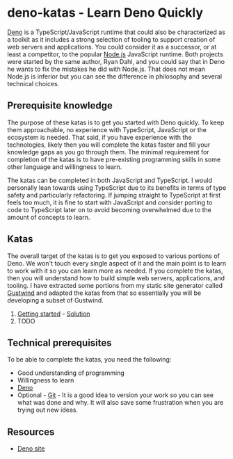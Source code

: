 # deno-katas - Learn Deno Quickly

[Deno](https://deno.land/) is a TypeScript/JavaScript runtime that could also be characterized as a toolkit as it includes a strong selection of tooling to support creation of web servers and applications. You could consider it as a successor, or at least a competitor, to the popular [Node.js](https://nodejs.org/) JavaScript runtime. Both projects were started by the same author, Ryan Dahl, and you could say that in Deno he wants to fix the mistakes he did with Node.js. That does not mean Node.js is inferior but you can see the difference in philosophy and several technical choices.

## Prerequisite knowledge

The purpose of these katas is to get you started with Deno quickly. To keep them approachable, no experience with TypeScript, JavaScript or the ecosystem is needed. That said, if you have experience with the technologies, likely then you will complete the katas faster and fill your knowledge gaps as you go through them. The minimal requirement for completion of the katas is to have pre-existing programming skills in some other language and willingness to learn.

The katas can be completed in both JavaScript and TypeScript. I would personally lean towards using TypeScript due to its benefits in terms of type safety and particularly refactoring. If jumping straight to TypeScript at first feels too much, it is fine to start with JavaScript and consider porting to code to TypeScript later on to avoid becoming overwhelmed due to the amount of concepts to learn.

## Katas

The overall target of the katas is to get you exposed to various portions of Deno. We won't touch every single aspect of it and the main point is to learn to work with it so you can learn more as needed. If you complete the katas, then you will understand how to build simple web servers, applications, and tooling. I have extracted some portions from my static site generator called [Gustwind](https://gustwind.js.org/) and adapted the katas from that so essentially you will be developing a subset of Gustwind.

1. [Getting started](katas/kata-01.md) - [Solution](solutions/kata-01)
2. TODO

## Technical prerequisites

To be able to complete the katas, you need the following:

* Good understanding of programming
* Willingness to learn
* [Deno](https://deno.land/)
* Optional - [Git](https://git-scm.com/) - It is a good idea to version your work so you can see what was done and why. It will also save some frustration when you are trying out new ideas.

## Resources

* [Deno site](https://deno.land/)

